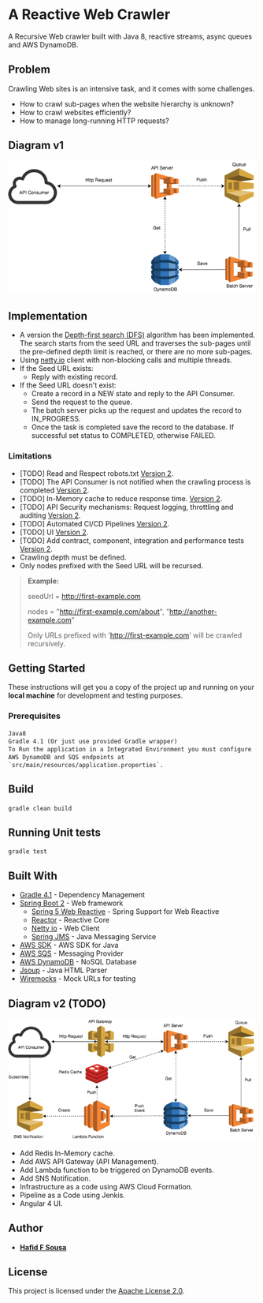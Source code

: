 # A Reactive Web Crawler

A Recursive Web crawler built with Java 8, reactive streams, async queues and AWS DynamoDB.

## Problem
Crawling Web sites is an intensive task, and it comes with some challenges.

* How to crawl sub-pages when the website hierarchy is unknown?
* How to crawl websites efficiently?
* How to manage long-running HTTP requests?

## Diagram v1
![Diagram](public/images/crawler_v1.png)

## Implementation
* A version the [Depth-first search (DFS)](https://en.wikipedia.org/wiki/Depth-first_search) algorithm has been implemented. The search starts from the seed URL and traverses the sub-pages until the pre-defined depth limit is reached, or there are no more sub-pages.
* Using [netty.io](https://netty.io/) client with non-blocking calls and multiple threads.
* If the Seed URL exists:
  * Reply with existing record.
* If the Seed URL doesn't exist:
  * Create a record in a NEW state and reply to the API Consumer.
  * Send the request to the queue.
  * The batch server picks up the request and updates the record to IN_PROGRESS.
  * Once the task is completed save the record to the database. If successful set status to COMPLETED, otherwise FAILED.

### Limitations
- [TODO] Read and Respect robots.txt [Version 2](#diagram-v2-todo).
- [TODO] The API Consumer is not notified when the crawling process is completed [Version 2](#diagram-v2-todo).
- [TODO] In-Memory cache to reduce response time. [Version 2](#diagram-v2-todo).
- [TODO] API Security mechanisms: Request logging, throttling and auditing [Version 2](#diagram-v2-todo).
- [TODO] Automated CI/CD Pipelines [Version 2](#diagram-v2-todo).
- [TODO] UI [Version 2](#diagram-v2-todo).
- [TODO] Add contract, component, integration and performance tests [Version 2](#diagram-v2-todo).
- Crawling depth must be defined.
- Only nodes prefixed with the Seed URL will be recursed.
> **Example:**
>
> seedUrl = http://first-example.com
>
> nodes = "http://first-example.com/about", "http://another-example.com"
>
> Only URLs prefixed with 'http://first-example.com' will be crawled recursively.

## Getting Started

These instructions will get you a copy of the project up and running on your **local machine** for development and testing purposes.

### Prerequisites

```
Java8
Gradle 4.1 (Or just use provided Gradle wrapper)
To Run the application in a Integrated Environment you must configure AWS DynamoDB and SQS endpoints at `src/main/resources/application.properties`.

```
## Build

```
gradle clean build
```

## Running Unit tests

```
gradle test
```

## Built With

* [Gradle 4.1](https://docs.gradle.org/4.1/userguide/userguide.html) - Dependency Management
* [Spring Boot 2](https://docs.spring.io/spring-boot/docs/2.0.0.M4/reference/htmlsingle/) - Web framework
	* [Spring 5 Web Reactive](https://docs.spring.io/spring-framework/docs/5.0.0.M4/spring-framework-reference/htmlsingle/) - Spring Support for Web Reactive
	* [Reactor](https://projectreactor.io/) - Reactive Core
	* [Netty io]( https://netty.io/) - Web Client
	* [Spring JMS](https://docs.spring.io/spring/docs/current/spring-framework-reference/html/jms.html) - Java Messaging Service
* [AWS SDK](https://aws.amazon.com/sdk-for-java/) - AWS SDK for Java
* [AWS SQS](https://aws.amazon.com/sqs/) - Messaging Provider
* [AWS DynamoDB](https://aws.amazon.com/documentation/dynamodb/) - NoSQL Database
* [Jsoup](https://jsoup.org/) - Java HTML Parser
* [Wiremocks](http://wiremock.org/) - Mock URLs for testing

## Diagram v2 (TODO)
![Diagram](public/images/crawler_v2.png)

* Add Redis In-Memory cache.
* Add AWS API Gateway (API Management).
* Add Lambda function to be triggered on DynamoDB events.
* Add SNS Notification.
* Infrastructure as a code using AWS Cloud Formation.
* Pipeline as a Code using Jenkis.
* Angular 4 UI.

## Author

* **[Hafid F Sousa](https://github.com/hafidsousa)**

## License

This project is licensed under the [Apache License 2.0](LICENSE).
